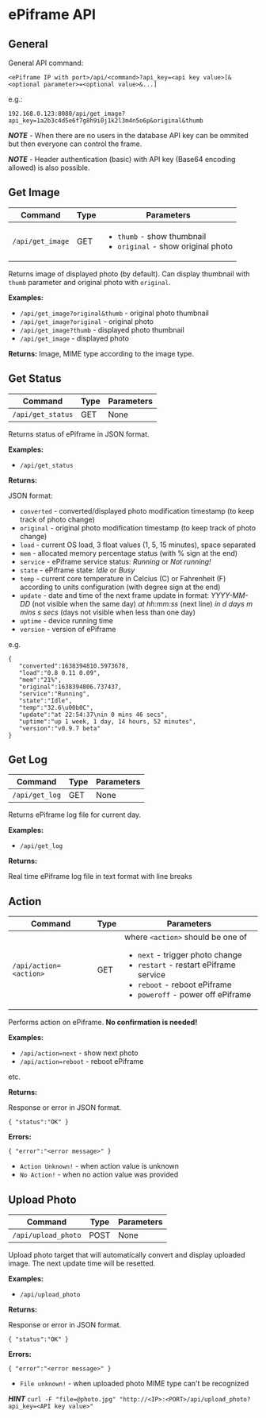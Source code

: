 # ePiframe API

## General

General API command:

```
<ePiframe IP with port>/api/<command>?api_key=<api key value>[&<optional parameter>=<optional value>&...]
```
e.g.: 

```
192.168.0.123:8080/api/get_image?api_key=1a2b3c4d5e6f7g8h9i0j1k2l3m4n5o6p&original&thumb
```

**_NOTE_** - When there are no users in the database API key can be ommited but then everyone can control the frame.

**_NOTE_** - Header authentication (basic) with API key (Base64 encoding allowed) is also possible.

## Get Image

| Command | Type | Parameters |
|--|--|--|
| ```/api/get_image``` | GET | <ul><li>```thumb``` - show thumbnail</li><li>```original``` - show original photo</li></ul> |

Returns image of displayed photo (by default). Can display thumbnail with ```thumb``` parameter and original photo with ```original```.

**Examples:**
* ```/api/get_image?original&thumb``` - original photo thumbnail
* ```/api/get_image?original``` - original photo
* ```/api/get_image?thumb``` - displayed photo thumbnail
* ```/api/get_image``` - displayed photo

**Returns:**
Image, MIME type according to the image type.

## Get Status

| Command | Type | Parameters |
|--|--|--|
| ```/api/get_status``` | GET | None |

Returns status of ePiframe in JSON format.

**Examples:**
* ```/api/get_status```

**Returns:**

JSON format:
* ```converted``` - converted/displayed photo modification timestamp (to keep track of photo change)
* ```original``` - original photo modification timestamp (to keep track of photo change)
* ```load``` - current OS load, 3 float values (1, 5, 15 minutes), space separated
* ```mem``` - allocated memory percentage status (with % sign at the end)
* ```service``` - ePiframe service status: _Running_ or _Not running!_
* ```state``` - ePiframe state: _Idle_ or _Busy_
* ```temp``` - current core temperature in Celcius (C) or Fahrenheit (F) according to units configuration (with degree sign at the end)
* ```update``` - date and time of the next frame update in format: _YYYY-MM-DD_ (not visible when the same day) _at hh:mm:ss_ (next line) _in d days m mins s secs_ (days not visible when less than one day)
* ```uptime``` - device running time
* ```version``` - version of ePiframe

e.g.

```
{
   "converted":1638394810.5973678,
   "load":"0.8 0.11 0.09",
   "mem":"21%",
   "original":1638394806.737437,
   "service":"Running",
   "state":"Idle",
   "temp":"32.6\u00b0C",
   "update":"at 22:54:37\nin 0 mins 46 secs",
   "uptime":"up 1 week, 1 day, 14 hours, 52 minutes",
   "version":"v0.9.7 beta"
}
```

## Get Log

| Command | Type | Parameters |
|--|--|--|
| ```/api/get_log``` | GET | None |

Returns ePiframe log file for current day.

**Examples:**
* ```/api/get_log```

**Returns:**

Real time ePiframe log file in text format with line breaks

## Action

| Command | Type | Parameters |
|--|--|--|
| ```/api/action=<action>``` | GET | where ```<action>``` should be one of</br><ul><li>```next``` - trigger photo change</li><li>```restart``` - restart ePiframe service</li><li>```reboot``` - reboot ePiframe</li><li>```poweroff``` - power off ePiframe</li></ul> |

Performs action on ePiframe. **No confirmation is needed!**

**Examples:**
* ```/api/action=next``` - show next photo
* ```/api/action=reboot``` - reboot ePiframe

etc.

**Returns:**

Response or error in JSON format.

```
{ "status":"OK" }
```

**Errors:**

```
{ "error":"<error message>" }
```

* ```Action Unknown!``` - when action value is unknown
* ```No Action!``` - when no action value was provided

## Upload Photo

| Command | Type | Parameters |
|--|--|--|
| ```/api/upload_photo``` | POST | None |

Upload photo target that will automatically convert and display uploaded image. The next update time will be resetted.

**Examples:**
* ```/api/upload_photo```

**Returns:**

Response or error in JSON format.

```
{ "status":"OK" }
```

**Errors:**

```
{ "error":"<error message>" }
```

* ```File unknown!``` - when uploaded photo MIME type can't be recognized

**_HINT_** ```curl -F "file=@photo.jpg" "http://<IP>:<PORT>/api/upload_photo?api_key=<API key value>"```

